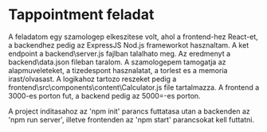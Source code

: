 # Tappointment feladat

A feladatom egy szamologep elkeszitese volt, ahol a frontend-hez React-et, a backendhez pedig az ExpressJS Nod.js frameworkot hasznaltam. A ket endpoint a backend\server.js fajlban talalhato meg. Az eredmenyt a backend\data.json fileban taralom. A szamologepem tamogatja az alapmuveleteket, a tizedespont hasznalatat, a torlest es a memoria irast/olvasast. A logikahoz tartozo reszeket pedig a frontend\src\components\content\Calculator.js file tartalmazza. A frontend a 3000-es porton fut, a backend pedig az 5000=-es porton.

A project inditasahoz az 'npm init' parancs futtatasa utan a backenden az 'npm run server', illetve frontenden az 'npm start' parancsokat kell futtatni.
